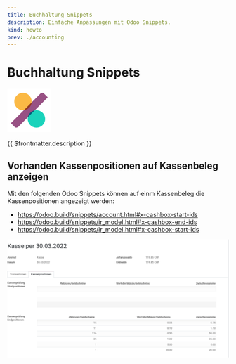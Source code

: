 ```yaml
---
title: Buchhaltung Snippets
description: Einfache Anpassungen mit Odoo Snippets.
kind: howto
prev: ./accounting
---
```


# Buchhaltung Snippets

![icons_odoo_account_accountant](attachments/icons_odoo_account_accountant.png)

{{ $frontmatter.description }}

## Vorhanden Kassenpositionen auf Kassenbeleg anzeigen

Mit den folgenden Odoo Snippets können auf einm Kassenbeleg die Kassenpositionen angezeigt werden:

- <https://odoo.build/snippets/account.html#x-cashbox-start-ids>
- <https://odoo.build/snippets/ir_model.html#x-cashbox-end-ids>
- <https://odoo.build/snippets/ir_model.html#x-cashbox-start-ids>

![](attachments/Buchhaltung%20Snippets%20Kassenpositionen.png)
